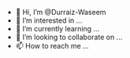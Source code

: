 - 👋 Hi, I’m @Durraiz-Waseem
- 👀 I’m interested in ...
- 🌱 I’m currently learning ...
- 💞️ I’m looking to collaborate on ...
- 📫 How to reach me ...

<!---
Durraiz-Waseem/Durraiz-Waseem is a ✨ special ✨ repository because its `README.md` (this file) appears on your GitHub profile.
You can click the Preview link to take a look at your changes.
--->
